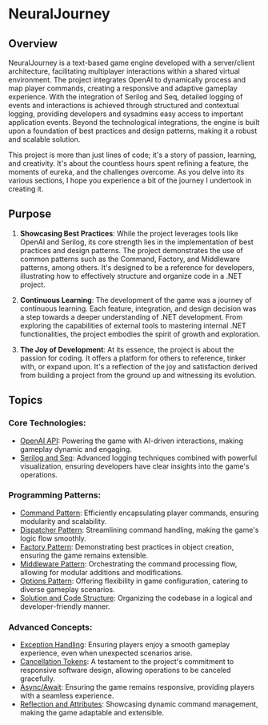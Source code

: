 # NeuralJourney

## Overview

NeuralJourney is a text-based game engine developed with a server/client architecture, facilitating multiplayer interactions within a shared virtual environment. The project integrates OpenAI to dynamically process and map player commands, creating a responsive and adaptive gameplay experience. With the integration of Serilog and Seq, detailed logging of events and interactions is achieved through structured and contextual logging, providing developers and sysadmins easy access to important application events. Beyond the technological integrations, the engine is built upon a foundation of best practices and design patterns, making it a robust and scalable solution.

This project is more than just lines of code; it's a story of passion, learning, and creativity. It's about the countless hours spent refining a feature, the moments of eureka, and the challenges overcome. As you delve into its various sections, I hope you experience a bit of the journey I undertook in creating it.

## Purpose

1. **Showcasing Best Practices**: While the project leverages tools like OpenAI and Serilog, its core strength lies in the implementation of best practices and design patterns. The project demonstrates the use of common patterns such as the Command, Factory, and Middleware patterns, among others. It's designed to be a reference for developers, illustrating how to effectively structure and organize code in a .NET project.

2. **Continuous Learning**: The development of the game was a journey of continuous learning. Each feature, integration, and design decision was a step towards a deeper understanding of .NET development. From exploring the capabilities of external tools to mastering internal .NET functionalities, the project embodies the spirit of growth and exploration.

3. **The Joy of Development**: At its essence, the project is about the passion for coding. It offers a platform for others to reference, tinker with, or expand upon. It's a reflection of the joy and satisfaction derived from building a project from the ground up and witnessing its evolution.

## Topics

### Core Technologies:

- [OpenAI API](./Documentation/OpenAI.md): Powering the game with AI-driven interactions, making gameplay dynamic and engaging.
- [Serilog and Seq](./Documentation/Serilog.md): Advanced logging techniques combined with powerful visualization, ensuring developers have clear insights into the game's operations.

### Programming Patterns:

- [Command Pattern](./Documentation/Command_Pattern.md): Efficiently encapsulating player commands, ensuring modularity and scalability.
- [Dispatcher Pattern](./Documentation/Dispatcher_Pattern.md): Streamlining command handling, making the game's logic flow smoothly.
- [Factory Pattern](./Documentation/Factory_Pattern.md): Demonstrating best practices in object creation, ensuring the game remains extensible.
- [Middleware Pattern](./Documentation/Middleware_Pattern.md): Orchestrating the command processing flow, allowing for modular additions and modifications.
- [Options Pattern](./Documentation/Options_Pattern.md): Offering flexibility in game configuration, catering to diverse gameplay scenarios.
- [Solution and Code Structure](./Documentation/Code_Structure.md): Organizing the codebase in a logical and developer-friendly manner.

### Advanced Concepts:

- [Exception Handling](./Documentation/Exception_Handling.md): Ensuring players enjoy a smooth gameplay experience, even when unexpected scenarios arise.
- [Cancellation Tokens](./Documentation/Cancellation_Tokens.md): A testament to the project's commitment to responsive software design, allowing operations to be canceled gracefully.
- [Async/Await](./Documentation/Asynchronous_Programming.md): Ensuring the game remains responsive, providing players with a seamless experience.
- [Reflection and Attributes](./Documentation/Reflection_and_Attributes.md): Showcasing dynamic command management, making the game adaptable and extensible.
